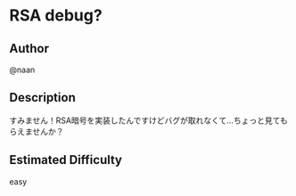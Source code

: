 # RSA debug?

## Author

@naan

## Description

すみません！RSA暗号を実装したんですけどバグが取れなくて…ちょっと見てもらえませんか？

## Estimated Difficulty

easy
